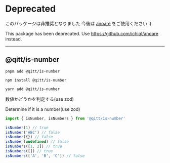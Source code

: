 # Deprecated

このパッケージは非推奨となりました
今後は [anoare](https://github.com/ichiql/anoare) をご使用ください :)

This package has been deprecated.
Use https://github.com/ichiql/anoare instead.

---

## @qitt/is-number

```shell
pnpm add @qitt/is-number
```

```shell
npm install @qitt/is-number
```

```shell
yarn add @qitt/is-number
```

数値かどうかを判定する(use zod)

Determine if it is a number(use zod)

```js
import { isNumber, isNumbers } from '@qitt/is-number'

isNumber(1) // true
isNumber('ABC') // false
isNumber({}) // false
isNumber(undefined) // false
isNumbers([1, 2]) // true
isNumbers([]) // true
isNumbers(['A', 'B', 'C']) // false
```
